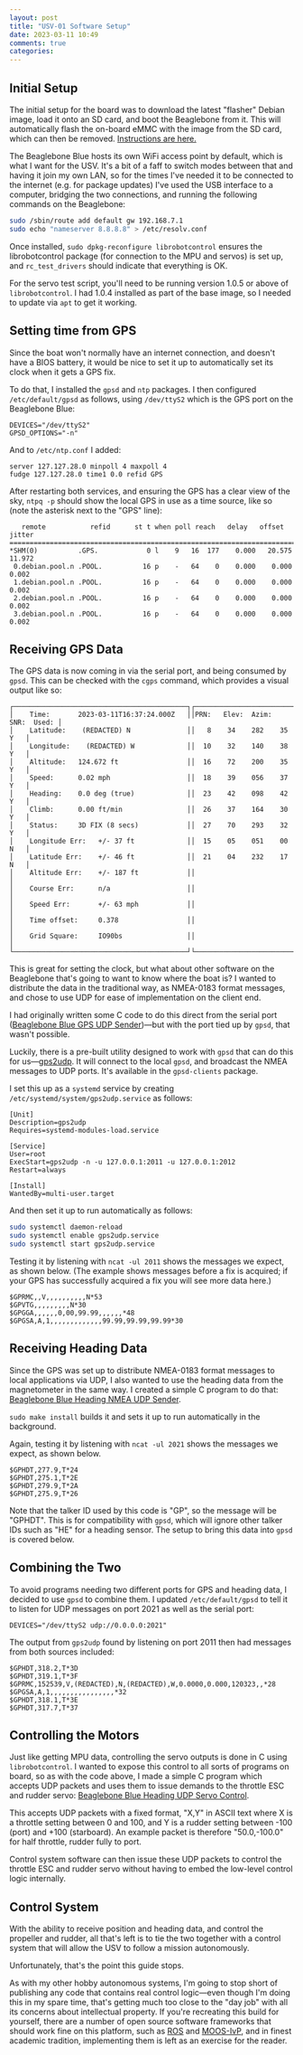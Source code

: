 ```yaml
---
layout: post
title: "USV-01 Software Setup"
date: 2023-03-11 10:49
comments: true
categories:
---
```


## Initial Setup

The initial setup for the board was to download the latest "flasher" Debian image, load it onto an SD card, and boot the Beaglebone from it. This will automatically flash the on-board eMMC with the image from the SD card, which can then be removed. [Instructions are here.](https://beagleboard.org/static/librobotcontrol/flashing.html)

The Beaglebone Blue hosts its own WiFi access point by default, which is what I want for the USV. It's a bit of a faff to switch modes between that and having it join my own LAN, so for the times I've needed it to be connected to the internet (e.g. for package updates) I've used the USB interface to a computer, bridging the two connections, and running the following commands on the Beaglebone:

```bash
sudo /sbin/route add default gw 192.168.7.1
sudo echo "nameserver 8.8.8.8" > /etc/resolv.conf
```

Once installed, `sudo dpkg-reconfigure librobotcontrol` ensures the librobotcontrol package (for connection to the MPU and servos) is set up, and `rc_test_drivers` should indicate that everything is OK.

For the servo test script, you'll need to be running version 1.0.5 or above of `librobotcontrol`. I had 1.0.4 installed as part of the base image, so I needed to update via `apt` to get it working.

## Setting time from GPS

Since the boat won't normally have an internet connection, and doesn't have a BIOS battery, it would be nice to set it up to automatically set its clock when it gets a GPS fix.

To do that, I installed the `gpsd` and `ntp` packages. I then configured `/etc/default/gpsd` as follows, using `/dev/ttyS2` which is the GPS port on the Beaglebone Blue:

```
DEVICES="/dev/ttyS2"
GPSD_OPTIONS="-n"
```

And to `/etc/ntp.conf` I added:

```
server 127.127.28.0 minpoll 4 maxpoll 4
fudge 127.127.28.0 time1 0.0 refid GPS
```

After restarting both services, and ensuring the GPS has a clear view of the sky, `ntpq -p` should show the local GPS in use as a time source, like so (note the asterisk next to the "GPS" line):

```
   remote           refid      st t when poll reach   delay   offset  jitter
==============================================================================
*SHM(0)          .GPS.            0 l    9   16  177    0.000   20.575  11.972
 0.debian.pool.n .POOL.          16 p    -   64    0    0.000    0.000   0.002
 1.debian.pool.n .POOL.          16 p    -   64    0    0.000    0.000   0.002
 2.debian.pool.n .POOL.          16 p    -   64    0    0.000    0.000   0.002
 3.debian.pool.n .POOL.          16 p    -   64    0    0.000    0.000   0.002
```

## Receiving GPS Data

The GPS data is now coming in via the serial port, and being consumed by `gpsd`. This can be checked with the `cgps` command, which provides a visual output like so:

```
┌───────────────────────────────────────────┐┌─────────────────────────────────┐
│    Time:       2023-03-11T16:37:24.000Z   ││PRN:   Elev:  Azim:  SNR:  Used: │
│    Latitude:    (REDACTED) N              ││   8    34    282    35      Y   │
│    Longitude:    (REDACTED) W             ││  10    32    140    38      Y   │
│    Altitude:   124.672 ft                 ││  16    72    200    35      Y   │
│    Speed:      0.02 mph                   ││  18    39    056    37      Y   │
│    Heading:    0.0 deg (true)             ││  23    42    098    42      Y   │
│    Climb:      0.00 ft/min                ││  26    37    164    30      Y   │
│    Status:     3D FIX (8 secs)            ││  27    70    293    32      Y   │
│    Longitude Err:   +/- 37 ft             ││  15    05    051    00      N   │
│    Latitude Err:    +/- 46 ft             ││  21    04    232    17      N   │
│    Altitude Err:    +/- 187 ft            ││                                 │
│    Course Err:      n/a                   ││                                 │
│    Speed Err:       +/- 63 mph            ││                                 │
│    Time offset:     0.378                 ││                                 │
│    Grid Square:     IO90bs                ││                                 │
└───────────────────────────────────────────┘└─────────────────────────────────┘
```

This is great for setting the clock, but what about other software on the Beaglebone that's going to want to know where the boat is? I wanted to distribute the data in the traditional way, as NMEA-0183 format messages, and chose to use UDP for ease of implementation on the client end.

I had originally written some C code to do this direct from the serial port ([Beaglebone Blue GPS UDP Sender](https://github.com/ianrenton/beaglebone-blue-gps-udp-sender))&mdash;but with the port tied up by `gpsd`, that wasn't possible.

Luckily, there is a pre-built utility designed to work with `gpsd` that can do this for us&mdash;[gps2udp](https://gpsd.gitlab.io/gpsd/gps2udp.html). It will connect to the local `gpsd`, and broadcast the NMEA messages to UDP ports. It's available in the `gpsd-clients` package.

I set this up as a `systemd` service by creating `/etc/systemd/system/gps2udp.service` as follows:

```
[Unit]
Description=gps2udp
Requires=systemd-modules-load.service

[Service]
User=root
ExecStart=gps2udp -n -u 127.0.0.1:2011 -u 127.0.0.1:2012
Restart=always

[Install]
WantedBy=multi-user.target
```

And then set it up to run automatically as follows:

```bash
sudo systemctl daemon-reload
sudo systemctl enable gps2udp.service
sudo systemctl start gps2udp.service
```

Testing it by listening with `ncat -ul 2011` shows the messages we expect, as shown below. (The example shows messages before a fix is acquired; if your GPS has successfully acquired a fix you will see more data here.)

```
$GPRMC,,V,,,,,,,,,,N*53
$GPVTG,,,,,,,,,N*30
$GPGGA,,,,,,0,00,99.99,,,,,,*48
$GPGSA,A,1,,,,,,,,,,,,,99.99,99.99,99.99*30
```

## Receiving Heading Data

Since the GPS was set up to distribute NMEA-0183 format messages to local applications via UDP, I also wanted to use the heading data from the magnetometer in the same way. I created a simple C program to do that: [Beaglebone Blue Heading NMEA UDP Sender](https://github.com/ianrenton/beaglebone-blue-heading-nmea-udp-sender).

`sudo make install` builds it and sets it up to run automatically in the background.

Again, testing it by listening with `ncat -ul 2021` shows the messages we expect, as shown below.

```
$GPHDT,277.9,T*24
$GPHDT,275.1,T*2E
$GPHDT,279.9,T*2A
$GPHDT,275.9,T*26
```

Note that the talker ID used by this code is "GP", so the message will be "GPHDT". This is for compatibility with `gpsd`, which will ignore other talker IDs such as "HE" for a heading sensor. The setup to bring this data into `gpsd` is covered below.

## Combining the Two

To avoid programs needing two different ports for GPS and heading data, I decided to use `gpsd` to combine them. I updated `/etc/default/gpsd` to tell it to listen for UDP messages on port 2021 as well as the serial port:

```
DEVICES="/dev/ttyS2 udp://0.0.0.0:2021"
```

The output from `gps2udp` found by listening on port 2011 then had messages from both sources included:

```
$GPHDT,318.2,T*3D
$GPHDT,319.1,T*3F
$GPRMC,152539,V,(REDACTED),N,(REDACTED),W,0.0000,0.000,120323,,*28
$GPGSA,A,1,,,,,,,,,,,,,,,,*32
$GPHDT,318.1,T*3E
$GPHDT,317.7,T*37
```

## Controlling the Motors

Just like getting MPU data, controlling the servo outputs is done in C using `librobotcontrol`. I wanted to expose this control to all sorts of programs on board, so as with the code above, I made a simple C program which accepts UDP packets and uses them to issue demands to the throttle ESC and rudder servo: [Beaglebone Blue Heading UDP Servo Control](https://github.com/ianrenton/beaglebone-blue-udp-senrvo-control).

This accepts UDP packets with a fixed format, "X,Y" in ASCII text where X is a throttle setting between 0 and 100, and Y is a rudder setting between -100 (port) and +100 (starboard). An example packet is therefore "50.0,-100.0" for half throttle, rudder fully to port.

Control system software can then issue these UDP packets to control the throttle ESC and rudder servo without having to embed the low-level control logic internally.

## Control System

With the ability to receive position and heading data, and control the propeller and rudder, all that's left is to tie the two together with a control system that will allow the USV to follow a mission autonomously.

Unfortunately, that's the point this guide stops.

As with my other hobby autonomous systems, I'm going to stop short of publishing any code that contains real control logic&mdash;even though I'm doing this in my spare time, that's getting much too close to the "day job" with all its concerns about intellectual property. If you're recreating this build for yourself, there are a number of open source software frameworks that should work fine on this platform, such as [ROS](https://www.ros.org/) and [MOOS-IvP](https://oceanai.mit.edu/moos-ivp/pmwiki/pmwiki.php?n=Main.HomePage), and in finest academic tradition, implementing them is left as an exercise for the reader.